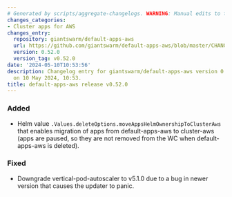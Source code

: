 ```yaml
---
# Generated by scripts/aggregate-changelogs. WARNING: Manual edits to this files will be overwritten.
changes_categories:
- Cluster apps for AWS
changes_entry:
  repository: giantswarm/default-apps-aws
  url: https://github.com/giantswarm/default-apps-aws/blob/master/CHANGELOG.md#0520---2024-05-09
  version: 0.52.0
  version_tag: v0.52.0
date: '2024-05-10T10:53:56'
description: Changelog entry for giantswarm/default-apps-aws version 0.52.0, published
  on 10 May 2024, 10:53.
title: default-apps-aws release v0.52.0
---
```


### Added
- Helm value `.Values.deleteOptions.moveAppsHelmOwnershipToClusterAws` that enables migration of apps from default-apps-aws to cluster-aws (apps are paused, so they are not removed from the WC when default-apps-aws is deleted).
### Fixed
- Downgrade vertical-pod-autoscaler to v5.1.0 due to a bug in newer version that causes the updater to panic.
